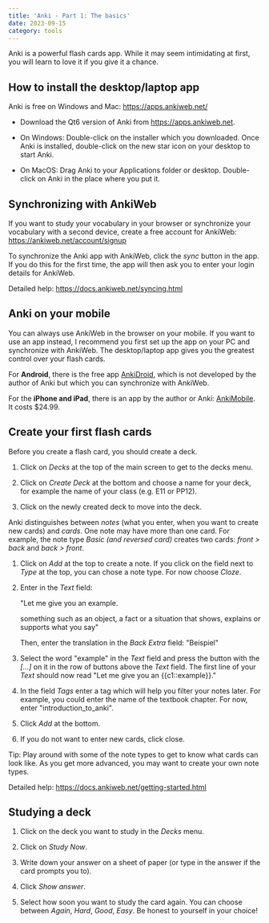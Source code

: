 ```yaml
---
title: 'Anki - Part 1: The basics'
date: 2023-09-15
category: tools
---
```


Anki is a powerful flash cards app. While it may seem intimidating at first,
you will learn to love it if you give it a chance.

## How to install the desktop/laptop app

Anki is free on Windows and Mac: <https://apps.ankiweb.net/>

- Download the Qt6 version of Anki from https://apps.ankiweb.net.

- On Windows: Double-click on the installer which you downloaded. Once Anki is
  installed, double-click on the new star icon on your desktop to start Anki.

- On MacOS: Drag Anki to your Applications folder or desktop. Double-click on
  Anki in the place where you put it.

## Synchronizing with AnkiWeb

If you want to study your vocabulary in your browser or synchronize your
vocabulary with a second device, create a free account for AnkiWeb:
<https://ankiweb.net/account/signup> 

To synchronize the Anki app with AnkiWeb, click the *sync* button in the app.
If you do this for the first time, the app will then ask you to enter your login
details for AnkiWeb.

Detailed help: <https://docs.ankiweb.net/syncing.html>

## Anki on your mobile

You can always use AnkiWeb in the browser on your mobile. If you want to use an
app instead, I recommend you first set up the app on your PC and synchronize
with AnkiWeb. The desktop/laptop app gives you the greatest control over your
flash cards.

For **Android**, there is the free app
[AnkiDroid](https://play.google.com/store/apps/details?id=com.ichi2.anki),
which is not developed by the author of Anki but which you can synchronize with
AnkiWeb.

For the **iPhone and iPad**, there is an app by the author or Anki:
[AnkiMobile](https://play.google.com/store/apps/details?id=com.ichi2.anki).
It costs \$24.99.

## Create your first flash cards

Before you create a flash card, you should create a deck.

1. Click on *Decks* at the top of the main screen to get to the decks menu.

2. Click on *Create Deck* at the bottom and choose a name for your deck, for
   example the name of your class (e.g. E11 or PP12).

3. Click on the newly created deck to move into the deck.

Anki distinguishes between *notes* (what you enter, when you want to create new
cards) and *cards*. One note may have more than one card. For example, the note
type *Basic (and reversed card)* creates two cards: *front > back* and *back >
front*.

1. Click on *Add* at the top to create a note. If you click on the field next
   to *Type* at the top, you can chose a note type. For now choose *Cloze*.

2. Enter in the *Text* field: 
   
   "Let me give you an example. 

   something such as an object, a fact or a situation that shows, explains or
   supports what you say"

    Then, enter the translation in the *Back Extra* field: "Beispiel"

3. Select the word "example" in the *Text* field and press the button with the
   *\[...\]* on it in the row of buttons above the *Text* field. The first line
   of your *Text* should now read "Let me give you an \{\{c1::example\}\}."

4. In the field *Tags* enter a tag which will help you filter your notes later.
   For example, you could enter the name of the textbook chapter. For now,
   enter "introduction_to_anki".

5. Click *Add* at the bottom.

6. If you do not want to enter new cards, click close.

Tip: Play around with some of the note types to get to know what cards can look
like. As you get more advanced, you may want to create your own note types.

Detailed help: <https://docs.ankiweb.net/getting-started.html>

## Studying a deck

1. Click on the deck you want to study in the *Decks* menu.

2. Click on *Study Now*.

3. Write down your answer on a sheet of paper (or type in the answer if the card
   prompts you to).

4. Click *Show answer*.

5. Select how soon you want to study the card again. You can choose between
   *Again*, *Hard*, *Good*, *Easy*. Be honest to yourself in your choice!

